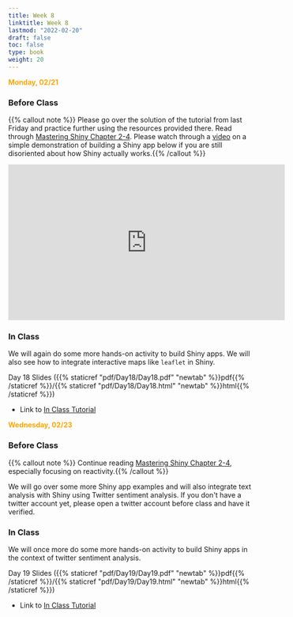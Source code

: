 ```yaml
---
title: Week 8 
linktitle: Week 8
lastmod: "2022-02-20"
draft: false  
toc: false  
type: book  
weight: 20
---
```


<span style="color:orange">**Monday, 02/21**</span>

### Before Class

{{% callout note %}}
Please go over the solution of the tutorial from last Friday and practice further using the resources provided there. Read through [Mastering Shiny Chapter 2-4](https://mastering-shiny.org/basic-intro.html). Please watch through a [video](https://youtu.be/ak_NJCVrJXY) on a simple demonstration of building a Shiny app below if you are still disoriented about how Shiny actually works.{{% /callout %}}

<iframe width="560" height="315" src="https://www.youtube.com/embed/ak_NJCVrJXY" title="YouTube video player" frameborder="0" allow="accelerometer; autoplay; clipboard-write; encrypted-media; gyroscope; picture-in-picture" allowfullscreen></iframe>

### In Class

We will again do some more hands-on activity to build Shiny apps. We will also see how to integrate interactive maps like `leaflet` in Shiny.


Day 18 Slides ({{% staticref "pdf/Day18/Day18.pdf" "newtab" %}}pdf{{% /staticref %}}/{{% staticref "pdf/Day18/Day18.html" "newtab" %}}html{{% /staticref %}})

- Link to [In Class Tutorial](https://github.com/stat220/17-interactive-shiny-examples) 

<span style="color:orange">**Wednesday, 02/23**</span>

### Before Class

{{% callout note %}}
Continue reading [Mastering Shiny Chapter 2-4](https://mastering-shiny.org/basic-intro.html), especially focusing on reactivity.{{% /callout %}}

We will go over some more Shiny app examples and will also integrate text analysis with Shiny using Twitter sentiment analysis. If you don't have a twitter account yet, please open a twitter account before class and have it verified.

### In Class

We will once more do some more hands-on activity to build Shiny apps in the context of twitter sentiment analysis.


Day 19 Slides ({{% staticref "pdf/Day19/Day19.pdf" "newtab" %}}pdf{{% /staticref %}}/{{% staticref "pdf/Day19/Day19.html" "newtab" %}}html{{% /staticref %}})

- Link to [In Class Tutorial](https://github.com/stat220/18-twitter-sentiments-shiny) 

